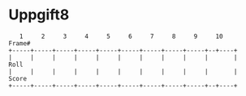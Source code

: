 # Uppgift8


	   1     2     3     4     5     6     7     8     9     10			Frame#
	+-----+-----+-----+-----+-----+-----+-----+-----+-----+--+----+		
	|     |     |     |     |     |     |     |     |     |       |		Roll
	|     |     |     |     |     |     |     |     |     |       |		Score
	+-----+-----+-----+-----+-----+-----+-----+-----+-----+--+----+

